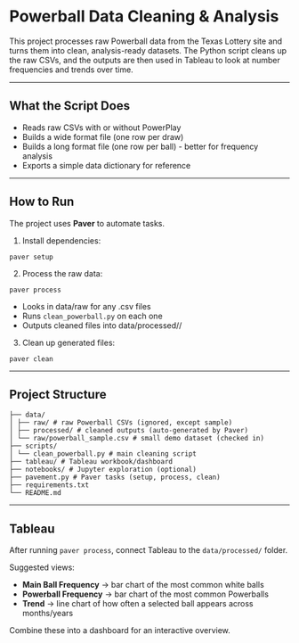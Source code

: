 # Powerball Data Cleaning & Analysis
This project processes raw Powerball data from the Texas Lottery site and turns them into clean, analysis-ready datasets. The Python script cleans up the raw CSVs, and the outputs are then used in Tableau to look at number frequencies and trends over time.

---

## What the Script Does
- Reads raw CSVs with or without PowerPlay
- Builds a wide format file (one row per draw)
- Builds a long format file (one row per ball) - better for frequency analysis
- Exports a simple data dictionary for reference

---

## How to Run
The project uses **Paver** to automate tasks.
1. Install dependencies:
```
paver setup
```
2. Process the raw data:
```
paver process
```
- Looks in data/raw for any .csv files
- Runs `clean_powerball.py` on each one
- Outputs cleaned files into data/processed/<filename>/
3. Clean up generated files:
```
paver clean
```

---

## Project Structure
```
├── data/
│ ├── raw/ # raw Powerball CSVs (ignored, except sample)
│ ├── processed/ # cleaned outputs (auto-generated by Paver)
│ └── raw/powerball_sample.csv # small demo dataset (checked in)
├── scripts/
│ └── clean_powerball.py # main cleaning script
├── tableau/ # Tableau workbook/dashboard
├── notebooks/ # Jupyter exploration (optional)
├── pavement.py # Paver tasks (setup, process, clean)
├── requirements.txt
└── README.md
```

---

## Tableau
After running `paver process`, connect Tableau to the `data/processed/` folder.

Suggested views:
- **Main Ball Frequency** -> bar chart of the most common white balls
- **Powerball Frequency** -> bar chart of the most common Powerballs
- **Trend** -> line chart of how often a selected ball appears across months/years

Combine these into a dashboard for an interactive overview.
